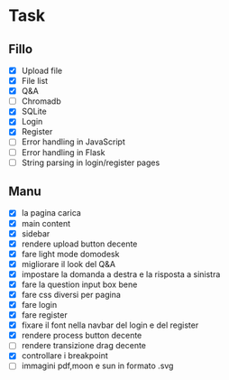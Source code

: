 # Task

## Fillo

- [x] Upload file
- [x] File list
- [x] Q&A
- [ ] Chromadb
- [x] SQLite
- [x] Login
- [x] Register
- [ ] Error handling in JavaScript
- [ ] Error handling in Flask
- [ ] String parsing in login/register pages

## Manu

- [x] la pagina carica
- [x] main content
- [x] sidebar
- [x] rendere upload button decente
- [x] fare light mode domodesk
- [x] migliorare il look del Q&A
- [x] impostare la domanda a destra e la risposta a sinistra
- [x] fare la question input box bene
- [x] fare css diversi per pagina
- [x] fare login
- [x] fare register
- [x] fixare il font nella navbar del login e del register
- [x] rendere process button decente
- [ ] rendere transizione drag decente
- [x] controllare i breakpoint
- [ ] immagini pdf,moon e sun in formato .svg
